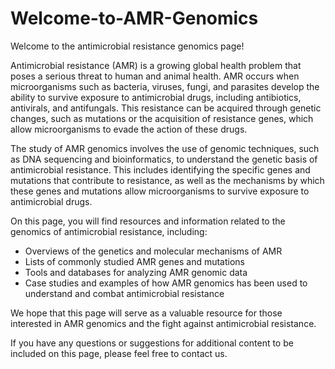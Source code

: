 # Welcome-to-AMR-Genomics
Welcome to the antimicrobial resistance genomics page!

Antimicrobial resistance (AMR) is a growing global health problem that poses a serious threat to human and animal health. AMR occurs when microorganisms such as bacteria, viruses, fungi, and parasites develop the ability to survive exposure to antimicrobial drugs, including antibiotics, antivirals, and antifungals. This resistance can be acquired through genetic changes, such as mutations or the acquisition of resistance genes, which allow microorganisms to evade the action of these drugs.

The study of AMR genomics involves the use of genomic techniques, such as DNA sequencing and bioinformatics, to understand the genetic basis of antimicrobial resistance. This includes identifying the specific genes and mutations that contribute to resistance, as well as the mechanisms by which these genes and mutations allow microorganisms to survive exposure to antimicrobial drugs.

On this page, you will find resources and information related to the genomics of antimicrobial resistance, including:

* Overviews of the genetics and molecular mechanisms of AMR
* Lists of commonly studied AMR genes and mutations
* Tools and databases for analyzing AMR genomic data
* Case studies and examples of how AMR genomics has been used to understand and combat antimicrobial resistance

We hope that this page will serve as a valuable resource for those interested in AMR genomics and the fight against antimicrobial resistance. 

If you have any questions or suggestions for additional content to be included on this page, please feel free to contact us.
